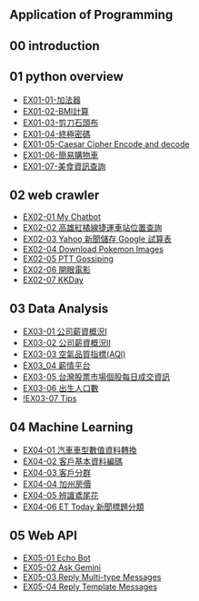 ## Application of Programming

## 00 introduction

## 01 python overview

- [EX01-01-加法器](EX01_01_加法器.ipynb)
- [EX01-02-BMI計算](EX01_02_BMI_計算.ipynb)
- [EX01-03-剪刀石頭布](EX01_03_Rock_Paper_Scissors.ipynb)
- [EX01-04-終極密碼](EX01_04_終極密碼.ipynb)
- [EX01-05-Caesar Cipher Encode and decode](EX01_05_Caesar_Cipher_Encode_and_decode.ipynb)
- [EX01-06-簡易購物車](EX01_06_簡易購物車.ipynb)
- [EX01-07-美食資訊查詢](EX01_07_美食資訊查詢.ipynb)

## 02 web crawler
- [EX02-01 My Chatbot](EX02_01_My_Chatbot.ipynb)
- [EX02-02 高雄紅橘線捷運車站位置查詢](EX02_02_高雄紅橘線捷運車站位置查詢.ipynb)
- [EX02-03 Yahoo 新聞儲存 Google 試算表](EX02_03_Yahoo_新聞儲存_Google_試算表.ipynb)
- [EX02-04 Download Pokemon Images](EX02_04_Download_Pokemon_Images.ipynb)
- [EX02-05 PTT Gossiping](EX02_05_PTT_Gossiping.ipynb)
- [EX02-06 開眼電影](EX02_06_開眼電影.ipynb)
- [EX02-07 KKDay](EX02_07_KKDay.ipynb)

## 03 Data Analysis
- [EX03-01 公司薪資概況Ⅰ](EX03_01_公司薪資概況Ⅰ.ipynb)
- [EX03-02 公司薪資概況Ⅱ](EX03_02_公司薪資概況Ⅱ.ipynb)
- [EX03-03 空氣品質指標(AQI)](EX03_03_空氣品質指標(AQI).ipynb)
- [EX03_04 薪情平台](EX03_04_薪情平台.ipynb)
- [EX03-05 台灣股票市場個股每日成交資訊](EX03_05_台灣股票市場個股每日成交資訊.ipynb)
- [EX03-06 出生人口數](EX03_06_出生人口數.ipynb)
- [!EX03-07 Tips](EX03_07_Tips.ipynb)

## 04 Machine Learning
- [EX04-01 汽車車型數值資料轉換](EX04_01_汽車車型數值資料轉換.ipynb)
- [EX04-02 客戶基本資料編碼](EX04_02_客戶基本資料編碼.ipynb)
- [EX04-03 客戶分群](EX04_03_客戶分群.ipynb)
- [EX04-04 加州房價](EX04_04_加州房價.ipynb)
- [EX04-05 辨識鳶尾花]()
- [EX04-06 ET Today 新聞標題分類]()

## 05 Web API
- [EX05-01 Echo Bot](EX05_01_Echo_Bot.ipynb)
- [EX05-02 Ask Gemini](EX05_02_Ask_Gemini.ipynb)
- [EX05-03 Reply Multi-type Messages](EX05_03_Reply_Multi_type_Messages.ipynb)
- [EX05-04 Reply Template Messages](EX05_04_Reply_Template_Messages.ipynb)

